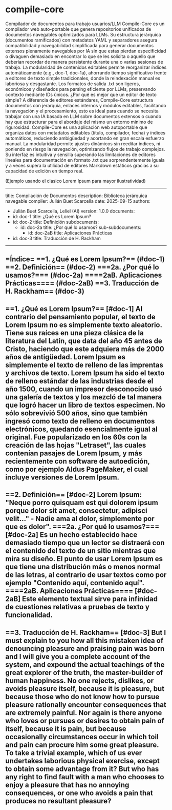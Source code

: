# compile-core
Compilador de documentos para trabajo usuarios/LLM
Compile-Core es un compilador web auto-portable que genera repositorios unificados de documentos navegables optimizados para LLMs. Su estructura jerárquica (documentos ramificados) con metadatos YAML y separadores asegura compatibilidad y navegabilidad simplificada para generar documentos extensos plenamente navegables por IA sin que estas pierdan especificidad o divaguen demasiado en encontrar lo que se les solicita o aquello que deberian recordar de manera persistente durante una o varias sesiones de trabajo. La modularidad de contenidos editables permite reorganizar índices automáticamente (e.g., doc-1, doc-1a), ahorrando tiempo significativo frente a editores de texto simple tradicionales, donde la reindexación manual es laboriosa y desgastante. Los formatos de salida .txt son ligeros, económicos y diseñados para parsing eficiente por LLMs, preservando contexto mediante IDs únicos.
¿Por qué es mejor que un editor de texto simple?
A diferencia de editores estándares, Compile-Core estructura documentos con jerarquía, enlaces internos y módulos editables, facilitando la navegación y el procesamiento, esto es ideal para cuando se necesita trabajar con una IA basada en LLM sobre documentos extensos o cuando hay que estructurar para el abordaje del mismo un entorno minimo de rigurosidad. Compile-Core es una aplicación web autoportable que organiza datos con metadatos editables (título, compilador, fecha) y índices automáticos, reduciendo ambigüedad y acortando en gran escala esfuerzo manual. La modularidad permite ajustes dinámicos sin reeditar índices, ni poniendo en riesgo la navegación, optimizando flujos de trabajo complejos. Su interfaz es intuitiva y sensilla superando las limitaciones de editores lineales para documentación en formato .txt que sorprendentemente iguala y a veces supera la utilidad de editores Markdown estáticos gracias a su capacidad de edición en tiempo real.

(Ejemplo usando el clasico Lorem Ipsum para mayor ilustratividad)

---
title: Compilación de Documentos
description: Biblioteca jerárquica navegable
compiler: Julián Buet Scarcella
date: 2025-09-15
authors:
  - Julián Buet Scarcella, Leliel (AI) 
version: 1.0.0
documents:
  - id: doc-1
    title: ¿Qué es Lorem Ipsum?
  - id: doc-2
    title: Definición
    subdocuments:
      - id: doc-2a
        title: ¿Por qué lo usamos?
        sub-subdocuments:
          - id: doc-2aB
            title: Aplicaciones Prácticas
  - id: doc-3
    title: Traducción de H. Rackham
---

=Índice=
==1. ¿Qué es Lorem Ipsum?== (#doc-1)
==2. Definición== (#doc-2)
===2a. ¿Por qué lo usamos?=== (#doc-2a)
====2aB. Aplicaciones Prácticas==== (#doc-2aB)
==3. Traducción de H. Rackham== (#doc-3)
-------------------------------

==1. ¿Qué es Lorem Ipsum?== [#doc-1]
Al contrario del pensamiento popular, el texto de Lorem Ipsum no es simplemente texto aleatorio. Tiene sus raíces en una pieza clásica de la literatura del Latín, que data del año 45 antes de Cristo, haciendo que este adquiera más de 2000 años de antigüedad.
Lorem Ipsum es simplemente el texto de relleno de las imprentas y archivos de texto. Lorem Ipsum ha sido el texto de relleno estándar de las industrias desde el año 1500, cuando un impresor desconocido usó una galería de textos y los mezcló de tal manera que logró hacer un libro de textos especimen. No sólo sobrevivió 500 años, sino que también ingresó como texto de relleno en documentos electrónicos, quedando esencialmente igual al original. Fue popularizado en los 60s con la creación de las hojas "Letraset", las cuales contenían pasajes de Lorem Ipsum, y más recientemente con software de autoedición, como por ejemplo Aldus PageMaker, el cual incluye versiones de Lorem Ipsum.
-------------------------------

==2. Definición== [#doc-2]
Lorem Ipsum: "Neque porro quisquam est qui dolorem ipsum porque dolor sit amet, consectetur, adipisci velit..." - Nadie ama al dolor, simplemente por que es dolor".
===2a. ¿Por qué lo usamos?=== [#doc-2a]
Es un hecho establecido hace demasiado tiempo que un lector se distraerá con el contenido del texto de un sitio mientras que mira su diseño. El punto de usar Lorem Ipsum es que tiene una distribución más o menos normal de las letras, al contrario de usar textos como por ejemplo "Contenido aquí, contenido aquí".
====2aB. Aplicaciones Prácticas==== [#doc-2aB]
Este elemento textual sirve para infinidad de cuestiones relativas a pruebas de texto y funcionalidad.
-------------------------------

==3. Traducción de H. Rackham== [#doc-3]
But I must explain to you how all this mistaken idea of denouncing pleasure and praising pain was born and I will give you a complete account of the system, and expound the actual teachings of the great explorer of the truth, the master-builder of human happiness. No one rejects, dislikes, or avoids pleasure itself, because it is pleasure, but because those who do not know how to pursue pleasure rationally encounter consequences that are extremely painful. Nor again is there anyone who loves or pursues or desires to obtain pain of itself, because it is pain, but because occasionally circumstances occur in which toil and pain can procure him some great pleasure. To take a trivial example, which of us ever undertakes laborious physical exercise, except to obtain some advantage from it? But who has any right to find fault with a man who chooses to enjoy a pleasure that has no annoying consequences, or one who avoids a pain that produces no resultant pleasure?
-------------------------------
